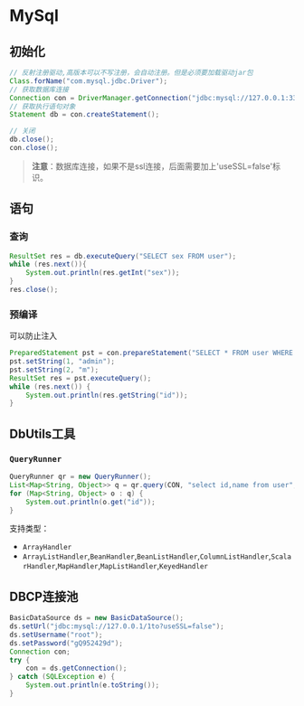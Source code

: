 # MySql

## 初始化

```java
// 反射注册驱动,高版本可以不写注册，会自动注册。但是必须要加载驱动jar包
Class.forName("com.mysql.jdbc.Driver");
// 获取数据库连接
Connection con = DriverManager.getConnection("jdbc:mysql://127.0.0.1:3306/dbname?useSSL=false", "user", "***");
// 获取执行语句对象
Statement db = con.createStatement();

// 关闭
db.close();
con.close();
```

> **注意**：数据库连接，如果不是ssl连接，后面需要加上'useSSL=false'标识。

## 语句

### 查询

```java
ResultSet res = db.executeQuery("SELECT sex FROM user");
while (res.next()){
    System.out.println(res.getInt("sex"));
}
res.close();
```

### 预编译

可以防止注入

```java
PreparedStatement pst = con.prepareStatement("SELECT * FROM user WHERE username=? AND sex=?");
pst.setString(1, "admin");
pst.setString(2, "m");
ResultSet res = pst.executeQuery();
while (res.next()) {
    System.out.println(res.getString("id"));
}
```

## DbUtils工具

### `QueryRunner`

```java
QueryRunner qr = new QueryRunner();
List<Map<String, Object>> q = qr.query(CON, "select id,name from user", new MapListHandler());
for (Map<String, Object> o : q) {
    System.out.println(o.get("id"));
}
```

支持类型：

* `ArrayHandler`
* `ArrayListHandler`,`BeanHandler`,`BeanListHandler`,`ColumnListHandler`,`ScalarHandler`,`MapHandler`,`MapListHandler`,`KeyedHandler`

## DBCP连接池

```java
BasicDataSource ds = new BasicDataSource();
ds.setUrl("jdbc:mysql://127.0.0.1/1to?useSSL=false");
ds.setUsername("root");
ds.setPassword("gQ952429d");
Connection con;
try {
    con = ds.getConnection();
} catch (SQLException e) {
    System.out.println(e.toString());
}
```

